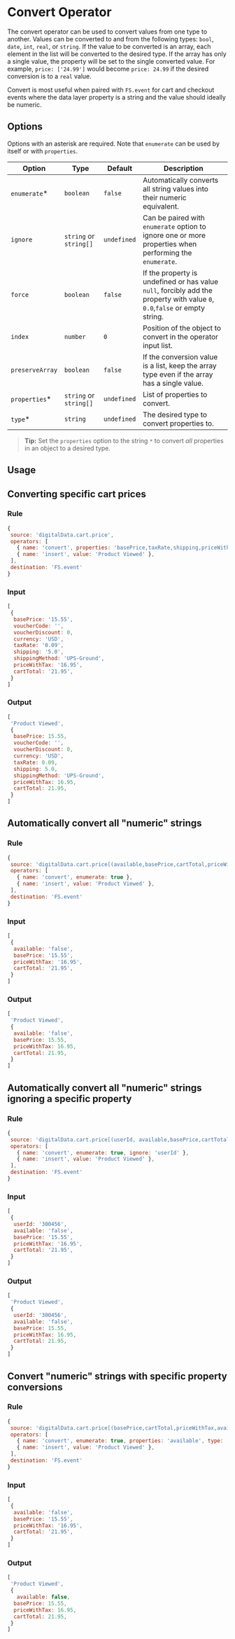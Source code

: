 # Convert Operator

The convert operator can be used to convert values from one type to another.  Values can be converted to and from the following types: `bool`, `date`, `int`, `real`, or `string`.  If the value to be converted is an array, each element in the list will be converted to the desired type.  If the array has only a single value, the property will be set to the single converted value.  For example, `price: ['24.99']` would become `price: 24.99` if the desired conversion is to a `real` value.

Convert is most useful when paired with `FS.event` for cart and checkout events where the data layer property is a string and the value should ideally be numeric.

## Options

Options with an asterisk are required. Note that `enumerate` can be used by itself or with `properties`.

| Option          | Type | Default | Description                                                                                                                |
|-----------------| ---- | ------- |----------------------------------------------------------------------------------------------------------------------------|
| `enumerate`*    | `boolean` | `false` | Automatically converts all string values into their numeric equivalent.                                                    |
| `ignore`       | `string` or `string[]` | `undefined` | Can be paired with `enumerate` option to ignore one or more properties when performing the `enumerate`.                     |
| `force`         | `boolean` | `false` | If the property is undefined or has value `null`, forcibly add the property with value `0`, `0.0`,`false` or empty string. |
| `index`         | `number` | `0` | Position of the object to convert in the operator input list.                                                              |
| `preserveArray` | `boolean` | `false` | If the conversion value is a list, keep the array type even if the array has a single value.                               |
| `properties`*   | `string` or `string[]` | `undefined` | List of properties to convert.                                                                                             |
| `type`*         | `string` | `undefined` | The desired type to convert properties to.                                                                                 |

> **Tip:** Set the `properties` option to the string `*` to convert *all* properties in an object to a desired type.

## Usage

## Converting specific cart prices

### Rule

```javascript
{
 source: 'digitalData.cart.price',
 operators: [
   { name: 'convert', properties: 'basePrice,taxRate,shipping,priceWithTax,cartTotal', type: 'real' },
   { name: 'insert', value: 'Product Viewed' },
 ],
 destination: 'FS.event'
}
```

### Input

```javascript
[
 {
  basePrice: '15.55',
  voucherCode: '',
  voucherDiscount: 0,
  currency: 'USD',
  taxRate: '0.09',
  shipping: '5.0',
  shippingMethod: 'UPS-Ground',
  priceWithTax: '16.95',
  cartTotal: '21.95',
 }
]
```

### Output

```javascript
[
 'Product Viewed',
 {
  basePrice: 15.55,
  voucherCode: '',
  voucherDiscount: 0,
  currency: 'USD',
  taxRate: 0.09,
  shipping: 5.0,
  shippingMethod: 'UPS-Ground',
  priceWithTax: 16.95,
  cartTotal: 21.95,
 }
]
```

## Automatically convert all "numeric" strings

### Rule

```javascript
{
 source: 'digitalData.cart.price[(available,basePrice,cartTotal,priceWithTax)]',
 operators: [
   { name: 'convert', enumerate: true },
   { name: 'insert', value: 'Product Viewed' },
 ],
 destination: 'FS.event'
}
```

### Input

```javascript
[
 {
  available: 'false',
  basePrice: '15.55',
  priceWithTax: '16.95',
  cartTotal: '21.95',
 }
]
```

### Output

```javascript
[
 'Product Viewed',
 {
  available: 'false',
  basePrice: 15.55,
  priceWithTax: 16.95,
  cartTotal: 21.95,
 }
]
```

## Automatically convert all "numeric" strings ignoring a specific property

### Rule

```javascript
{
 source: 'digitalData.cart.price[(userId, available,basePrice,cartTotal,priceWithTax)]',
 operators: [
   { name: 'convert', enumerate: true, ignore: 'userId' },
   { name: 'insert', value: 'Product Viewed' },
 ],
 destination: 'FS.event'
}
```

### Input

```javascript
[
 {
  userId: '300456',   
  available: 'false',
  basePrice: '15.55',
  priceWithTax: '16.95',
  cartTotal: '21.95',
 }
]
```

### Output

```javascript
[
 'Product Viewed',
 {
  userId: '300456',
  available: 'false',
  basePrice: 15.55,
  priceWithTax: 16.95,
  cartTotal: 21.95,
 }
]
```
## Convert "numeric" strings with specific property conversions

### Rule

```javascript
{
 source: 'digitalData.cart.price[(basePrice,cartTotal,priceWithTax,available)]',
 operators: [
   { name: 'convert', enumerate: true, properties: 'available', type: 'bool' },
   { name: 'insert', value: 'Product Viewed' },
 ],
 destination: 'FS.event'
}
```

### Input

```javascript
[
 {
  available: 'false',
  basePrice: '15.55',
  priceWithTax: '16.95',
  cartTotal: '21.95',
 }
]
```

### Output

```javascript
[
 'Product Viewed',
 {
   available: false,
  basePrice: 15.55,
  priceWithTax: 16.95,
  cartTotal: 21.95,
 }
]
```

